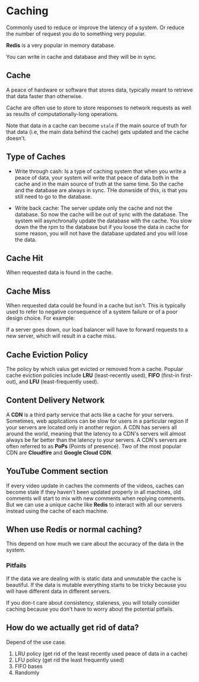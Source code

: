 # Caching

Commonly used to reduce or improve the latency of a system. Or reduce the number of request you do to something very popular.

**Redis** is a very popular in memory database.

You can write in cache and database and they will be in sync.

## Cache

A peace of hardware or software that stores data, typically meant to retrieve that data faster than otherwise.

Cache are often use to store to store responses to network requests as well as results of computationally-long operations.

Note that data in a cache can become `stale` if the main source of truth for that data (i.e, the main data behind the cache) gets updated and the cache doesn't.

## Type of Caches

* Write through cash: Is a type of caching system that when you write a peace of data, your system will write that peace of data both in the cache and in the main source of truth at the same time. So the cache and the database are always in sync. THe donwside of this, is that you still need to go to the database. 

* Write back cache: The server update only the cache and not the database. So now the cache will be out of sync with the database.
The system will asynchronally update the database with the cache. You slow down the the rpm to the database but if you loose the data in cache for some reason, you will not have the database updated and you will lose the data. 

## Cache Hit

When requested data is found in the cache.

## Cache Miss

When requested data could be found in a cache but isn't. This is typically used to refer to negative consequence of a system failure or of a poor design choice. For example:

If a server goes down, our load balancer will have to forward requests to a new server, which will result in a cache miss.

## Cache Eviction Policy

The policy by which valus get evicted or removed from a cache. Popular cache eviction policies include **LRU** (least-recently used), **FIFO** (first-in first-out), and **LFU** (least-frequently used).

## Content Delivery Network

A **CDN** is a third party service that acts like a cache for your servers. Sometimes, web applications can be slow for users in a particular region if your servers are located only in another region. A CDN has servers all around the world, meaning that the latency to a CDN's servers will almost always be far better than the latency to your servers. A CDN's servers are often referred to as **PoPs** (Points of presence). Two of the most popular CDN are **Cloudfire** and **Google Cloud CDN**.

## YouTube Comment section

If every video update in caches the comments of the videos, caches can become stale if they haven't been updated properly in all machines, old comments will start to mix with new comments when replying comments. But we can use a unique cache like **Redis** to interact with all our servers instead using the cache of each machine.

## When use Redis or normal caching?
This depend on how much we care about the accuracy of the data in the system. 

### Pitfails

If the data we are dealing with is static data and unmutable the cache is beautiful. If the data is mutable everything starts to be tricky because you will have different data in different servers.

If you don-t care about consistency, staleness, you will totally consider caching because you don't have to worry about the potential pitfails. 

## How do we actually get rid of data?

Depend of the use case.

1. LRU policy (get rid of the least recently used peace of data in a cache)
2. LFU policy (get rid the least frequently used)
3. FIFO bases
4. Randomly
